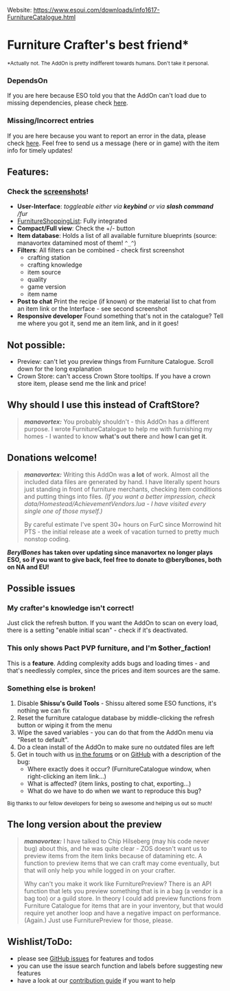Website: https://www.esoui.com/downloads/info1617-FurnitureCatalogue.html

# Furniture Crafter's best friend\*

<sup>\*Actually not. The AddOn is pretty indifferent towards humans. Don't take it personal.</sup>

### DependsOn

If you are here because ESO told you that the AddOn can't load due to missing dependencies, please check [here](https://www.esoui.com/portal.php?uid=10277).

### Missing/Incorrect entries

If you are here because you want to report an error in the data, please check [here](https://www.esoui.com/portal.php?&id=177&pageid=63).
Feel free to send us a message (here or in game) with the item info for timely updates!

## Features:

### Check the [screenshots](https://www.esoui.com/downloads/info1617-FurnitureCatalogue.html#info)!

- **User-Interface**: _toggleable either via **keybind** or via **slash command** /fur_
- [FurnitureShoppingList](https://www.esoui.com/downloads/info1865-FurnitureShoppingListFurC2.0patch.html): Fully integrated
- **Compact/Full view**: Check the +/- button
- **Item database**: Holds a list of all available furniture blueprints (source: manavortex datamined most of them! `^_^`)
- **Filters**: All filters can be combined - check first screenshot
  - crafting station
  - crafting knowledge
  - item source
  - quality
  - game version
  - item name
- **Post to chat** Print the recipe (if known) or the material list to chat from an item link or the Interface - see second screenshot
- **Responsive developer** Found something that's not in the catalogue? Tell me where you got it, send me an item link, and in it goes!

## Not possible:

- Preview: can't let you preview things from Furniture Catalogue. Scroll down for the long explanation
- Crown Store: can't access Crown Store tooltips. If you have a crown store item, please send me the link and price!

## Why should I use this instead of CraftStore?

> **_manavortex:_**
> You probably shouldn't - this AddOn has a different purpose. I wrote FurnitureCatalogue to help me with furnishing my homes - I wanted to know **what's out there** and **how I can get it**.

## Donations welcome!

> **_manavortex:_**
> Writing this AddOn was **a lot** of work. Almost all the included data files are generated by hand. I have literally spent hours just standing in front of furniture merchants, checking item conditions and putting things into files. _(If you want a better impression, check data/Homestead/AchievementVendors.lua - I have visited every single one of those myself.)_
>
> By careful estimate I've spent 30+ hours on FurC since Morrowind hit PTS - the initial release ate a week of vacation turned to pretty much nonstop coding.

**_BerylBones_ has taken over updating since manavortex no longer plays ESO, so if you want to give back, feel free to donate to @berylbones, both on NA and EU!**

## Possible issues

### My crafter's knowledge isn't correct!

Just click the refresh button. If you want the AddOn to scan on every load, there is a setting "enable initial scan" - check if it's deactivated.

### This only shows Pact PVP furniture, and I'm $other_faction!

This is a **feature**. Adding complexity adds bugs and loading times - and that's needlessly complex, since the prices and item sources are the same.

### Something else is broken!

1. Disable **Shissu's Guild Tools** - Shissu altered some ESO functions, it's nothing we can fix
2. Reset the furniture catalogue database by middle-clicking the refresh button or wiping it from the menu
3. Wipe the saved variables - you can do that from the AddOn menu via "Reset to default".
4. Do a clean install of the AddOn to make sure no outdated files are left
5. Get in touch with us [in the forums](https://www.esoui.com/downloads/info1617-FurnitureCatalogue.html#comments) or on [GitHub](https://github.com/manavortex/FurnitureCatalogue/issues) with a description of the bug:
   - Where exactly does it occur? (FurnitureCatalogue window, when right-clicking an item link...)
   - What is affected? (item links, posting to chat, exporting...)
   - What do we have to do when we want to reproduce this bug?

<sup> Big thanks to our fellow developers for being so awesome and helping us out so much!</sup>

## The long version about the preview

> **_manavortex:_**
> I have talked to Chip Hilseberg (may his code never bug) about this, and he was quite clear - ZOS doesn't want us to preview items from the item links because of datamining etc. A function to preview items that we can craft may come eventually, but that will only help you while logged in on your crafter.
>
> Why can't you make it work like FurniturePreview?
> There is an API function that lets you preview something that is in a bag (a vendor is a bag too) or a guild store. In theory I could add preview functions from Furniture Catalogue for items that are in your inventory, but that would require yet another loop and have a negative impact on performance. (Again.) Just use FurniturePreview for those, please.

## Wishlist/ToDo:

- please see [GitHub issues](https://github.com/manavortex/FurnitureCatalogue/issues) for features and todos
- you can use the issue search function and labels before suggesting new features
- have a look at our [contribution guide](./docs/CONTRIBUTING.md) if you want to help

